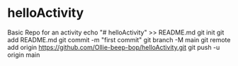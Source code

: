 # helloActivity
Basic Repo for an activity
echo "# helloActivity" >> README.md
git init
git add README.md
git commit -m "first commit"
git branch -M main
git remote add origin https://github.com/Ollie-beep-bop/helloActivity.git
git push -u origin main
